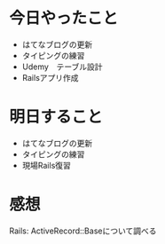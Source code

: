 # 今日やったこと
- はてなブログの更新
- タイピングの練習
- Udemy　テーブル設計
- Railsアプリ作成

# 明日すること
- はてなブログの更新
- タイピングの練習
- 現場Rails復習

# 感想
Rails: ActiveRecord::Baseについて調べる
